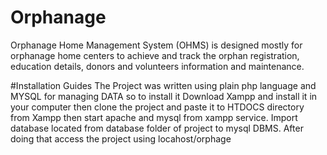# Orphanage
Orphanage Home Management System (OHMS) is designed mostly for orphanage home centers to achieve and track the orphan registration, education details, donors and volunteers information and maintenance.

#Installation Guides
The Project was written using plain php language and MYSQL for managing DATA so to install it Download Xampp and install it in your computer then clone the project and paste it to HTDOCS directory from Xampp then start apache and mysql from xampp service. Import database located from database folder of project to mysql DBMS. After doing that access the project using locahost/orphage


